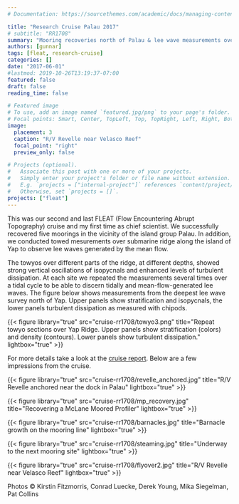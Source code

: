```yaml
---
# Documentation: https://sourcethemes.com/academic/docs/managing-content/

title: "Research Cruise Palau 2017"
# subtitle: "RR1708"
summary: "Mooring recoveries north of Palau & lee wave measurements over Yap Ridge"
authors: [gunnar]
tags: [fleat, research-cruise]
categories: []
date: "2017-06-01"
#lastmod: 2019-10-26T13:19:37-07:00
featured: false
draft: false
reading_time: false

# Featured image
# To use, add an image named `featured.jpg/png` to your page's folder.
# Focal points: Smart, Center, TopLeft, Top, TopRight, Left, Right, BottomLeft, Bottom, BottomRight.
image:
  placement: 3
  caption: "R/V Revelle near Velasco Reef"
  focal_point: "right"
  preview_only: false

# Projects (optional).
#   Associate this post with one or more of your projects.
#   Simply enter your project's folder or file name without extension.
#   E.g. `projects = ["internal-project"]` references `content/project/deep-learning/index.md`.
#   Otherwise, set `projects = []`.
projects: ["fleat"]
---
```


This was our second and last FLEAT (Flow Encountering Abrupt Topography) cruise and my first time as chief scientist. We successfully recovered five moorings in the vicinity of the island group Palau. In addition, we conducted towed mesurements over submarine ridge along the island of Yap to observe lee waves generated by the mean flow.

The towyos over different parts of the ridge, at different depths, showed strong vertical oscillations of isopycnals and enhanced levels of turbulent dissipation. At each site we repeated the measurements several times over a tidal cycle to be able to discern tidally and mean-flow-generated lee waves. The figure below shows measurements from the deepest lee wave survey north of Yap. Upper panels show stratification and isopycnals, the lower panels turbulent dissipation as measured with chipods.

{{< figure library="true" src="cruise-rr1708/towyo3.png" title="Repeat towyo sections over Yap Ridge. Upper panels show stratification (colors) and density (contours). Lower panels show turbulent dissipation." lightbox="true" >}}

For more details take a look at the [cruise report](/pdf/cruise_report_rr1708.pdf). Below are a few impressions from the cruise.

{{< figure library="true" src="cruise-rr1708/revelle_anchored.jpg" title="R/V Revelle anchored near the dock in Palau" lightbox="true" >}}

{{< figure library="true" src="cruise-rr1708/mp_recovery.jpg" title="Recovering a McLane Moored Profiler" lightbox="true" >}}

{{< figure library="true" src="cruise-rr1708/barnacles.jpg" title="Barnacle growth on the mooring line" lightbox="true" >}}

{{< figure library="true" src="cruise-rr1708/steaming.jpg" title="Underway to the next mooring site" lightbox="true" >}}

{{< figure library="true" src="cruise-rr1708/flyover2.jpg" title="R/V Revelle near Velasco Reef" lightbox="true" >}}

Photos &copy; Kirstin Fitzmorris, Conrad Luecke, Derek Young, Mika Siegelman, Pat Collins
